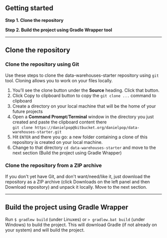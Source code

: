 ﻿## Getting started

**Step 1. Clone the repository**

**Step 2. Build the project using Gradle Wrapper tool**

---

## Clone the repository

### Clone the repository using Git
Use these steps to clone the data-warehouses-starter repository using `git` tool. Cloning allows you to work on your files locally.

1. You’ll see the clone button under the **Source** heading. Click that button.
2. Click Copy to clipboard button to copy the `git clone ...` command to clipboard
3. Create a directory on your local machine that will be the home of your future projects
4. Open a **Command Prompt**/**Terminal** window in the directory you just created and paste the clipboard content there<br>
`git clone https://danielpop@bitbucket.org/danielpop/data-warehouses-starter.git`
5. Hit `ENTER` and there you go: a new folder containing a clone of this repository is created on your local machine. 
6. Change to that directory `cd data-warehouses-starter` and move to the next section (Build the project using Gradle Wrapper)

### Clone the repository from a ZIP archive
If you don't yet have Git, and don't want/need/like it, just download the repository as a ZIP archive 
(click Downloads on the left panel and then Download repository) and unpack it locally. Move to the next section.

---

## Build the project using Gradle Wrapper

Run `$ gradlew build` (under Linuxes) or `> gradlew.bat build` (under Windows) to build the project. This will
 download Gradle (if not already on your system) and will build the project.